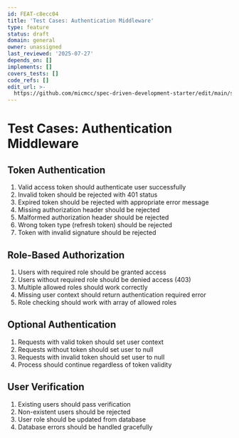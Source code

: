```yaml
---
id: FEAT-c8ecc04
title: 'Test Cases: Authentication Middleware'
type: feature
status: draft
domain: general
owner: unassigned
last_reviewed: '2025-07-27'
depends_on: []
implements: []
covers_tests: []
code_refs: []
edit_url: >-
  https://github.com/micmcc/spec-driven-development-starter/edit/main/specs/tests/middleware-test-cases.md
---
```

# Test Cases: Authentication Middleware

## Token Authentication
1. Valid access token should authenticate user successfully
2. Invalid token should be rejected with 401 status
3. Expired token should be rejected with appropriate error message
4. Missing authorization header should be rejected
5. Malformed authorization header should be rejected
6. Wrong token type (refresh token) should be rejected
7. Token with invalid signature should be rejected

## Role-Based Authorization
1. Users with required role should be granted access
2. Users without required role should be denied access (403)
3. Multiple allowed roles should work correctly
4. Missing user context should return authentication required error
5. Role checking should work with array of allowed roles

## Optional Authentication
1. Requests with valid token should set user context
2. Requests without token should set user to null
3. Requests with invalid token should set user to null
4. Process should continue regardless of token validity

## User Verification
1. Existing users should pass verification
2. Non-existent users should be rejected
3. User role should be updated from database
4. Database errors should be handled gracefully
